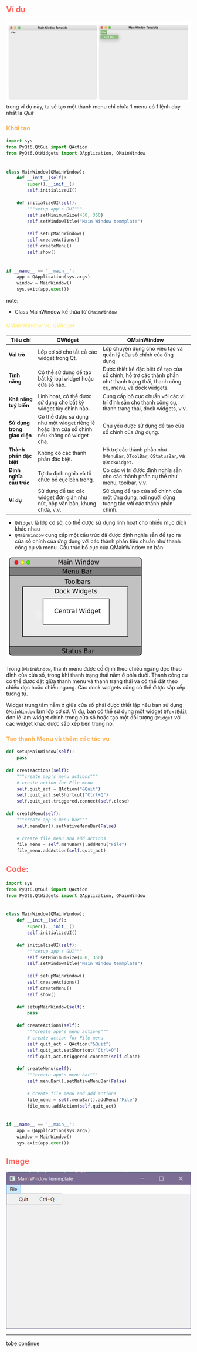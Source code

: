 ## <span style="color:rgb(255, 105, 97)">Ví dụ</span> 
![](https://github.com/sakanaowo/PyQt-and-application/blob/main/Image/Pasted%20image%2020240809170409.png?raw=true#center)
trong ví dụ này, ta sẽ tạo một thanh menu chỉ chứa 1 menu có 1 lệnh duy nhất là _Quit_

### <span style="color:rgb(255, 179, 91)">Khởi tạo</span> 
```python
import sys  
from PyQt6.QtGui import QAction  
from PyQt6.QtWidgets import QApplication, QMainWindow  
  
  
class MainWindow(QMainWindow):  
    def __init__(self):  
        super().__init__()  
        self.initializeUI()
        
    def initializeUI(self):  
	    """setup app's GUI"""  
	    self.setMinimumSize(450, 350)  
	    self.setWindowTitle("Main Window temmplate")  
	  
	    self.setupMainWindow()  
	    self.createActions()  
	    self.createMenu()  
	    self.show()

  
if __name__ == '__main__':  
    app = QApplication(sys.argv)  
    window = MainWindow()  
    sys.exit(app.exec())
```
note: 
- Class MainWindow kế thừa từ `QMainWindow`
#### <span style="color:rgb(255, 238, 140)">QMainWindow vs. QWidget</span> 

| **Tiêu chí**                | **QWidget**                                                                                | **QMainWindow**                                                                                                               |
| --------------------------- | ------------------------------------------------------------------------------------------ | ----------------------------------------------------------------------------------------------------------------------------- |
| **Vai trò**                 | Lớp cơ sở cho tất cả các widget trong Qt.                                                  | Lớp chuyên dụng cho việc tạo và quản lý cửa sổ chính của ứng dụng.                                                            |
| **Tính năng**               | Có thể sử dụng để tạo bất kỳ loại widget hoặc cửa sổ nào.                                  | Được thiết kế đặc biệt để tạo cửa sổ chính, hỗ trợ các thành phần như thanh trạng thái, thanh công cụ, menu, và dock widgets. |
| **Khả năng tuỳ biến**       | Linh hoạt, có thể được sử dụng cho bất kỳ widget tùy chỉnh nào.                            | Cung cấp bố cục chuẩn với các vị trí định sẵn cho thanh công cụ, thanh trạng thái, dock widgets, v.v.                         |
| **Sử dụng trong giao diện** | Có thể được sử dụng như một widget riêng lẻ hoặc làm cửa sổ chính nếu không có widget cha. | Chủ yếu được sử dụng để tạo cửa sổ chính của ứng dụng.                                                                        |
| **Thành phần đặc biệt**     | Không có các thành phần đặc biệt.                                                          | Hỗ trợ các thành phần như `QMenuBar`, `QToolBar`, `QStatusBar`, và `QDockWidget`.                                             |
| **Định nghĩa cấu trúc**     | Tự do định nghĩa và tổ chức bố cục bên trong.                                              | Có các vị trí được định nghĩa sẵn cho các thành phần cụ thể như menu, toolbar, v.v.                                           |
| **Ví dụ**                   | Sử dụng để tạo các widget đơn giản như nút, hộp văn bản, khung chứa, v.v.                  | Sử dụng để tạo cửa sổ chính của một ứng dụng, nơi người dùng tương tác với các thành phần chính.                              |

- `QWidget` là lớp cơ sở, có thể được sử dụng linh hoạt cho nhiều mục đích khác nhau 
- `QMainWindow` cung cấp một cấu trúc đã được định nghĩa sẵn để tạo ra cửa sổ chính của ứng dụng với các thành phần tiêu chuẩn như thanh công cụ và menu.
Cấu trúc bố cục của QMainWindow cơ bản:

![](https://github.com/sakanaowo/PyQt-and-application/blob/main/Image/Pasted%20image%2020240809172257.png?raw=true#center)


Trong `QMainWindow`, thanh menu được cố định theo chiều ngang dọc theo đỉnh của cửa sổ, trong khi thanh trạng thái nằm ở phía dưới. Thanh công cụ có thể được đặt giữa thanh menu và thanh trạng thái và có thể đặt theo chiều dọc hoặc chiều ngang. Các dock widgets cũng có thể được sắp xếp tương tự.

Widget trung tâm nằm ở giữa cửa sổ phải được thiết lập nếu bạn sử dụng `QMainWindow` làm lớp cơ sở. Ví dụ, bạn có thể sử dụng một widget `QTextEdit` đơn lẻ làm widget chính trong cửa sổ hoặc tạo một đối tượng `QWidget` với các widget khác được sắp xếp bên trong nó.

### <span style="color:rgb(255, 179, 91)">Tạo thanh Menu và thêm các tác vụ</span> 
```python
def setupMainWindow(self):  
    pass  
  
def createActions(self):  
    """create app's menu actions"""  
    # create action for File menu  
    self.quit_act = QAction("&Quit")  
    self.quit_act.setShortcut("Ctrl+Q")  
    self.quit_act.triggered.connect(self.close)  
  
def createMenu(self):  
    """create app's menu bar"""  
    self.menuBar().setNativeMenuBar(False)  
  
    # create file menu and add actions  
    file_menu = self.menuBar().addMenu("File")  
    file_menu.addAction(self.quit_act)
```

## <span style="color:rgb(255, 105, 97)">Code:</span> 
```python
import sys  
from PyQt6.QtGui import QAction  
from PyQt6.QtWidgets import QApplication, QMainWindow  
  
  
class MainWindow(QMainWindow):  
    def __init__(self):  
        super().__init__()  
        self.initializeUI()  
  
    def initializeUI(self):  
        """setup app's GUI"""  
        self.setMinimumSize(450, 350)  
        self.setWindowTitle("Main Window temmplate")  
  
        self.setupMainWindow()  
        self.createActions()  
        self.createMenu()  
        self.show()  
  
    def setupMainWindow(self):  
        pass  
  
    def createActions(self):  
        """create app's menu actions"""  
        # create action for File menu  
        self.quit_act = QAction("&Quit")  
        self.quit_act.setShortcut("Ctrl+Q")  
        self.quit_act.triggered.connect(self.close)  
  
    def createMenu(self):  
        """create app's menu bar"""  
        self.menuBar().setNativeMenuBar(False)  
  
        # create file menu and add actions  
        file_menu = self.menuBar().addMenu("File")  
        file_menu.addAction(self.quit_act)  
  
  
if __name__ == '__main__':  
    app = QApplication(sys.argv)  
    window = MainWindow()  
    sys.exit(app.exec())
```

## <span style="color:rgb(255, 105, 97)">Image</span> 
![](https://github.com/sakanaowo/PyQt-and-application/blob/main/Image/Pasted%20image%2020240809175341.png?raw=true#center)

---
[tobe continue]()